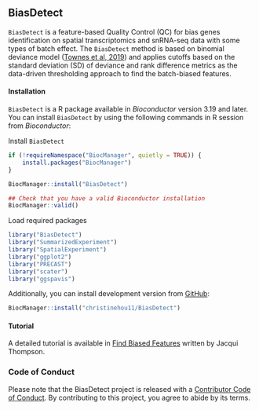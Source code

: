 ## BiasDetect

`BiasDetect` is a feature-based Quality Control (QC) for bias genes identification on spatial transcriptomics and snRNA-seq data with some types of batch effect. The `BiasDetect` method is based on binomial deviance model ([Townes et al, 2019](https://genomebiology.biomedcentral.com/articles/10.1186/s13059-019-1861-6)) and applies cutoffs based on the standard deviation (SD) of deviance and rank difference metrics as the data-driven thresholding approach to find the batch-biased features.

#### Installation

`BiasDetect` is a R package available in *Bioconductor* version 3.19 and later. You can install `BiasDetect` by using the following commands in R session from *Bioconductor*:

Install `BiasDetect`

``` r
if (!requireNamespace("BiocManager", quietly = TRUE)) {
    install.packages("BiocManager")
}

BiocManager::install("BiasDetect")

## Check that you have a valid Bioconductor installation
BiocManager::valid()
```

Load required packages

``` r
library("BiasDetect")
library("SummarizedExperiment")
library("SpatialExperiment")
library("ggplot2")
library("PRECAST")
library("scater")
library("ggspavis")
```

Additionally, you can install development version from [GitHub](https://christinehou11.github.io/BiasDetect):

``` r
BiocManager::install("christinehou11/BiasDetect")
```

#### Tutorial

A detailed tutorial is available in [Find Biased Features](https://jac-thom.github.io/findBiasedFeatures/) written by Jacqui Thompson.

### Code of Conduct
  
  Please note that the BiasDetect project is released with a [Contributor Code of Conduct](https://christinehou11.github.io/BiasDetect/CODE_OF_CONDUCT.html). By contributing to this project, you agree to abide by its terms.
